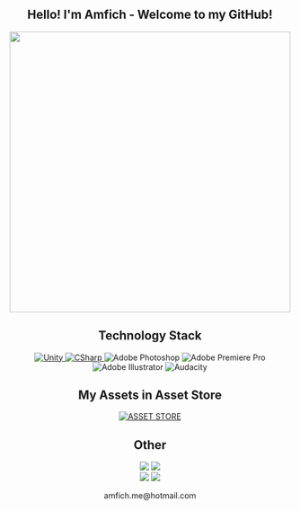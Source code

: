 <div align="center">
    <h2>Hello! I'm Amfich - Welcome to my GitHub!</h2>
  <img src="https://github.com/Anmol-Baranwal/Cool-GIFs-For-GitHub/assets/74038190/de30015f-dc5f-4ecf-a49b-ccd2b89776e4" width="500">
</div>

<div align="center">
  <h2>Technology Stack</h2>
    <a href="https://battle-stallion-fa2.notion.site/Unity-Skills-1229ddb735394a76a6be1ea18d54da23">
        <img src="https://img.shields.io/badge/-Unity-090909?style=for-the-badge&logo=unity" alt="Unity">
    </a>
    <a href="https://battle-stallion-fa2.notion.site/C-71b18dd3e3a64d16a9e4f5d1c8eb30b4">
        <img src="https://img.shields.io/badge/-CSharp-090909?style=for-the-badge&logo=csharp&logoColor=37E1FF" alt="CSharp">
    </a>
  <img src="https://img.shields.io/badge/-Adobe_Photoshop-090909?style=for-the-badge&logo=adobephotoshop" alt="Adobe Photoshop">
    <img src="https://img.shields.io/badge/-Adobe_Premiere_Pro-090909?style=for-the-badge&logo=adobepremierepro" alt="Adobe Premiere Pro">
    <img src="https://img.shields.io/badge/-Adobe_Illustrator-090909?style=for-the-badge&logo=adobeillustrator" alt="Adobe Illustrator">
    <img src="https://img.shields.io/badge/-Audacity-090909?style=for-the-badge&logo=audacity" alt="Audacity">
</div>



<div align="center">
  <h2>My Assets in Asset Store</h2>
    <a href="https://assetstore.unity.com/publishers/59076">
        <img src="https://img.shields.io/badge/-Assets-090909?style=for-the-badge" alt="ASSET STORE">
    </a>
</div>


<div align="center">
  <h2>Other</h2>
    <a href="https://battle-stallion-fa2.notion.site/Amfich-CV-9eba0a7299014dc697555a7844ec954c" style="text-decoration: none; color: inherit;">
        <img src="https://img.shields.io/badge/-CV_AMFICH-090909?style=for-the-badge&logo=GoogleMessages">
    </a>
    <a href="https://www.youtube.com/@amfich_assets/" style="text-decoration: none; color: inherit;">
        <img src="https://img.shields.io/badge/-YouTube-090909?style=for-the-badge&logo=youtube&logoColor=FF0000">
    </a>
    <div>
        <a href="https://www.instagram.com/amfich.assets/" style="text-decoration: none; color: inherit;">
            <img src="https://img.shields.io/badge/-Instagram-090909?style=for-the-badge&logo=instagram&logoColor=CC397B">
        </a>
        <a href="https://www.linkedin.com/in/kostiantyn-kuchmenko/" style="text-decoration: none; color: inherit;">
            <img src="https://img.shields.io/badge/-linkedin-090909?style=for-the-badge&logo=linkedin&logoColor=0B2C3D">
        </a>
    </div>
</div>

<p></p>

<div align="center">
    amfich.me@hotmail.com
</div>
